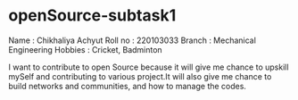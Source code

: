 # openSource-subtask1
Name    : Chikhaliya Achyut
Roll no : 220103033
Branch  : Mechanical Engineering
Hobbies : Cricket, Badminton

I want to contribute to open Source because it will give me chance to upskill mySelf and contributing to various project.It will also give me chance to build networks and communities, and how to manage the codes.